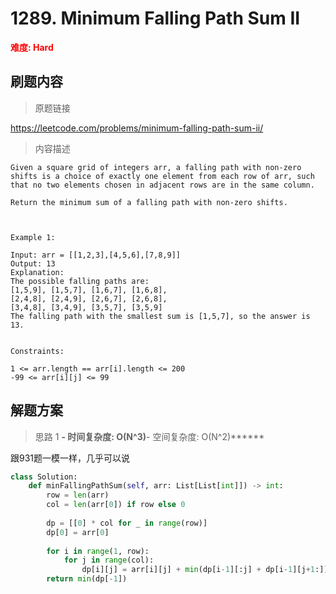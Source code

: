 # 1289. Minimum Falling Path Sum II

**<font color=red>难度: Hard</font>**

## 刷题内容

> 原题链接

https://leetcode.com/problems/minimum-falling-path-sum-ii/

> 内容描述
```
Given a square grid of integers arr, a falling path with non-zero shifts is a choice of exactly one element from each row of arr, such that no two elements chosen in adjacent rows are in the same column.

Return the minimum sum of a falling path with non-zero shifts.

 

Example 1:

Input: arr = [[1,2,3],[4,5,6],[7,8,9]]
Output: 13
Explanation: 
The possible falling paths are:
[1,5,9], [1,5,7], [1,6,7], [1,6,8],
[2,4,8], [2,4,9], [2,6,7], [2,6,8],
[3,4,8], [3,4,9], [3,5,7], [3,5,9]
The falling path with the smallest sum is [1,5,7], so the answer is 13.
 

Constraints:

1 <= arr.length == arr[i].length <= 200
-99 <= arr[i][j] <= 99
```


## 解题方案

> 思路 1
******- 时间复杂度: O(N^3)******- 空间复杂度: O(N^2)******

跟931题一模一样，几乎可以说


```python
class Solution:
    def minFallingPathSum(self, arr: List[List[int]]) -> int:
        row = len(arr)
        col = len(arr[0]) if row else 0
        
        dp = [[0] * col for _ in range(row)]
        dp[0] = arr[0]
        
        for i in range(1, row):
            for j in range(col):
                dp[i][j] = arr[i][j] + min(dp[i-1][:j] + dp[i-1][j+1:])
        return min(dp[-1])
```

